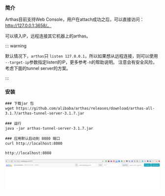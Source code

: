 ### 简介

Arthas目前支持Web Console，用户在attach成功之后，可以直接访问：http://127.0.0.1:3658/。

可以填入IP，远程连接其它机器上的arthas。



::: warning

默认情况下，`arthas`只 `listen 127.0.0.1`，所以如果想从远程连接，则可以使用 `--target-ip`参数指定listen的IP，更多参考`-h`的帮助说明。 注意会有安全风险，考虑下面的tunnel server的方案。

:::



### 安装

```shell
### 下载jar 包
wget https://github.com/alibaba/arthas/releases/download/arthas-all-3.1.7/arthas-tunnel-server-3.1.7.jar

### 运行
java -jar arthas-tunnel-server-3.1.7.jar

### 应用默认启动到 8080 端口
curl http://localhost:8080
```

`http://localhost:8080`

![1579240957865](../.vuepress/public/1579240957865.png)
